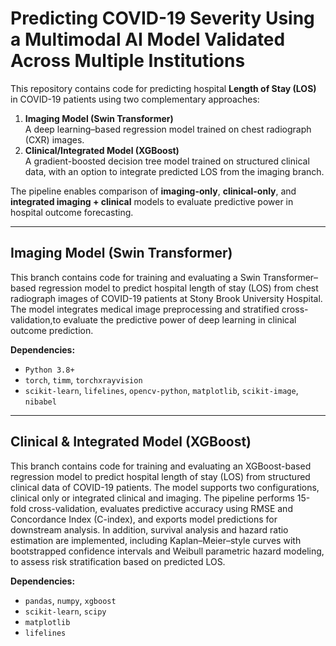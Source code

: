 # Predicting COVID-19 Severity Using a Multimodal AI Model Validated Across Multiple Institutions

This repository contains code for predicting hospital **Length of Stay (LOS)** in COVID-19 patients using two complementary approaches:  

1. **Imaging Model (Swin Transformer)**  
   A deep learning–based regression model trained on chest radiograph (CXR) images.  
2. **Clinical/Integrated Model (XGBoost)**  
   A gradient-boosted decision tree model trained on structured clinical data, with an option to integrate predicted LOS from the imaging branch.  

The pipeline enables comparison of **imaging-only**, **clinical-only**, and **integrated imaging + clinical** models to evaluate predictive power in hospital outcome forecasting.

---

## Imaging Model (Swin Transformer)

This branch contains code for training and evaluating a Swin Transformer–based regression model to predict hospital length of stay (LOS) from chest radiograph images of COVID-19 patients at Stony Brook University Hospital. The model integrates medical image preprocessing and stratified cross-validation,to evaluate the predictive power of deep learning in clinical outcome prediction.

**Dependencies:**  
- `Python 3.8+`  
- `torch`, `timm`, `torchxrayvision`  
- `scikit-learn`, `lifelines`, `opencv-python`, `matplotlib`, `scikit-image`, `nibabel`

---

## Clinical & Integrated Model (XGBoost)

This branch contains code for training and evaluating an XGBoost-based regression model to predict hospital length of stay (LOS) from structured clinical data of COVID-19 patients. The model supports two configurations, clinical only or integrated clinical and imaging. The pipeline performs 15-fold cross-validation, evaluates predictive accuracy using RMSE and Concordance Index (C-index), and exports model predictions for downstream analysis. In addition, survival analysis and hazard ratio estimation are implemented, including Kaplan–Meier–style curves with bootstrapped confidence intervals and Weibull parametric hazard modeling, to assess risk stratification based on predicted LOS.

**Dependencies:**  
- `pandas`, `numpy`, `xgboost`  
- `scikit-learn`, `scipy`  
- `matplotlib`  
- `lifelines`  
